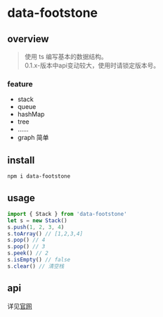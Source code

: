 # data-footstone

## overview

> 使用 ts 编写基本的数据结构。  
> 0.1.x-版本中api变动较大，使用时请锁定版本号。  

### feature

- stack
- queue
- hashMap
- tree
- ……  
- graph 简单

## install

`npm i data-footstone`

## usage

```js
import { Stack } from 'data-footstone'
let s = new Stack()
s.push(1, 2, 3, 4)
s.toArray() // [1,2,3,4]
s.pop() // 4
s.pop() // 3
s.peek() // 2
s.isEmpty() // false
s.clear() // 清空栈
```

## api

详见[官网](https://lixiaodan.netlify.app/jspackages/data-footstone)
